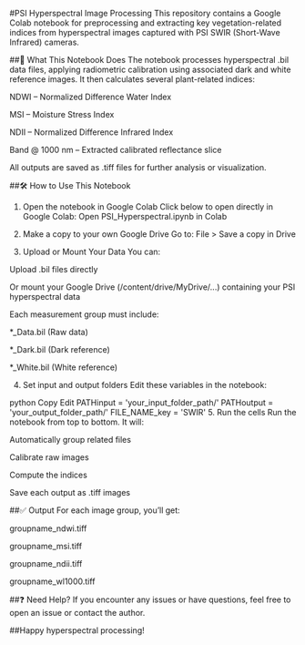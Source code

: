 #PSI Hyperspectral Image Processing
This repository contains a Google Colab notebook for preprocessing and extracting key vegetation-related indices from hyperspectral images captured with PSI SWIR (Short-Wave Infrared) cameras.

##🌱 What This Notebook Does
The notebook processes hyperspectral .bil data files, applying radiometric calibration using associated dark and white reference images. It then calculates several plant-related indices:

NDWI – Normalized Difference Water Index

MSI – Moisture Stress Index

NDII – Normalized Difference Infrared Index

Band @ 1000 nm – Extracted calibrated reflectance slice

All outputs are saved as .tiff files for further analysis or visualization.

##🛠 How to Use This Notebook
1. Open the notebook in Google Colab
Click below to open directly in Google Colab:
Open PSI_Hyperspectral.ipynb in Colab

2. Make a copy to your own Google Drive
Go to:
File > Save a copy in Drive

3. Upload or Mount Your Data
You can:

Upload .bil files directly

Or mount your Google Drive (/content/drive/MyDrive/...) containing your PSI hyperspectral data

Each measurement group must include:

*_Data.bil (Raw data)

*_Dark.bil (Dark reference)

*_White.bil (White reference)

4. Set input and output folders
Edit these variables in the notebook:

python
Copy
Edit
PATHinput = 'your_input_folder_path/'
PATHoutput = 'your_output_folder_path/'
FILE_NAME_key = 'SWIR'
5. Run the cells
Run the notebook from top to bottom. It will:

Automatically group related files

Calibrate raw images

Compute the indices

Save each output as .tiff images

##✅ Output
For each image group, you’ll get:

groupname_ndwi.tiff

groupname_msi.tiff

groupname_ndii.tiff

groupname_wl1000.tiff

##❓ Need Help?
If you encounter any issues or have questions, feel free to open an issue or contact the author.

##Happy hyperspectral processing!

